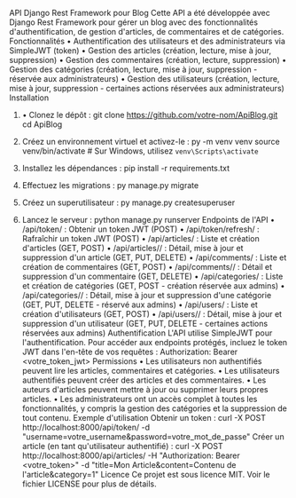 API Django Rest Framework pour Blog
Cette API a été développée avec Django Rest Framework pour gérer un blog avec des fonctionnalités d'authentification, de gestion d'articles, de commentaires et de catégories.
Fonctionnalités
•	Authentification des utilisateurs et des administrateurs via SimpleJWT (token)
•	Gestion des articles (création, lecture, mise à jour, suppression)
•	Gestion des commentaires (création, lecture, suppression)
•	Gestion des catégories (création, lecture, mise à jour, suppression - réservée aux administrateurs)
•	Gestion des utilisateurs (création, lecture, mise à jour, suppression - certaines actions réservées aux administrateurs)
Installation
1.	•  Clonez le dépôt : 
git clone https://github.com/votre-nom/ApiBlog.git
cd ApiBlog

2.	Créez un environnement virtuel et activez-le :
py -m venv venv
source venv/bin/activate  # Sur Windows, utilisez `venv\Scripts\activate`
3.	Installez les dépendances :
pip install -r requirements.txt
4.	Effectuez les migrations :
py manage.py migrate
5.	Créez un superutilisateur :
py manage.py createsuperuser
6.	Lancez le serveur :
python manage.py runserver
Endpoints de l'API
•	/api/token/ : Obtenir un token JWT (POST)
•	/api/token/refresh/ : Rafraîchir un token JWT (POST)
•	/api/articles/ : Liste et création d'articles (GET, POST)
•	/api/articles/<id>/ : Détail, mise à jour et suppression d'un article (GET, PUT, DELETE)
•	/api/comments/ : Liste et création de commentaires (GET, POST)
•	/api/comments/<id>/ : Détail et suppression d'un commentaire (GET, DELETE)
•	/api/categories/ : Liste et création de catégories (GET, POST - création réservée aux admins)
•	/api/categories/<id>/ : Détail, mise à jour et suppression d'une catégorie (GET, PUT, DELETE - réservé aux admins)
•	/api/users/ : Liste et création d'utilisateurs (GET, POST)
•	/api/users/<id>/ : Détail, mise à jour et suppression d'un utilisateur (GET, PUT, DELETE - certaines actions réservées aux admins)
Authentification
L'API utilise SimpleJWT pour l'authentification. Pour accéder aux endpoints protégés, incluez le token JWT dans l'en-tête de vos requêtes :
Authorization: Bearer <votre_token_jwt>
Permissions
•	Les utilisateurs non authentifiés peuvent lire les articles, commentaires et catégories.
•	Les utilisateurs authentifiés peuvent créer des articles et des commentaires.
•	Les auteurs d'articles peuvent mettre à jour ou supprimer leurs propres articles.
•	Les administrateurs ont un accès complet à toutes les fonctionnalités, y compris la gestion des catégories et la suppression de tout contenu.
Exemple d'utilisation
Obtenir un token :
	curl -X POST http://localhost:8000/api/token/ -d "username=votre_username&password=votre_mot_de_passe"
Créer un article (en tant qu'utilisateur authentifié) :
	curl -X POST http://localhost:8000/api/articles/ -H "Authorization: Bearer <votre_token>" -d "title=Mon Article&content=Contenu de l'article&category=1"
Licence
Ce projet est sous licence MIT. Voir le fichier LICENSE pour plus de détails.

